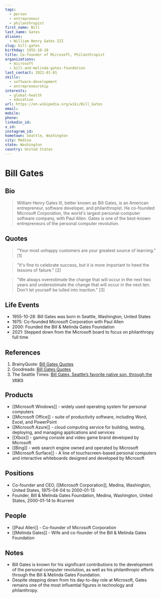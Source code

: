 ```yaml
---
tags:
  - person
  - entrepreneur
  - philanthropist
first_name: Bill
last_name: Gates
aliases:
  - William Henry Gates III
slug: bill-gates
birthday: 1955-10-28
title: Co-founder of Microsoft, Philanthropist
organizations:
  - microsoft
  - bill-and-melinda-gates-foundation
last_contact: 2022-01-01
skills:
  - software-development
  - entrepreneurship
interests:
  - global-health
  - education
url: https://en.wikipedia.org/wiki/Bill_Gates
email: 
mobile: 
phone: 
linkedin_id: 
x_id: 
instagram_id: 
hometown: Seattle, Washington
city: Medina
state: Washington
country: United States
---
```


# Bill Gates

## Bio

> William Henry Gates III, better known as Bill Gates, is an American entrepreneur, software developer, and philanthropist. He co-founded Microsoft Corporation, the world's largest personal-computer software company, with Paul Allen. Gates is one of the best-known entrepreneurs of the personal computer revolution.

## Quotes

> "Your most unhappy customers are your greatest source of learning." [1]

> "It's fine to celebrate success, but it is more important to heed the lessons of failure." [2]

> "We always overestimate the change that will occur in the next two years and underestimate the change that will occur in the next ten. Don't let yourself be lulled into inaction." [3]

## Life Events

- 1955-10-28: Bill Gates was born in Seattle, Washington, United States
- 1975: Co-founded Microsoft Corporation with Paul Allen
- 2000: Founded the Bill & Melinda Gates Foundation
- 2021: Stepped down from the Microsoft board to focus on philanthropy full time

## References

1. BrainyQuote: [Bill Gates Quotes](https://www.brainyquote.com/authors/bill-gates-quotes)
2. Goodreads: [Bill Gates Quotes](https://www.goodreads.com/author/quotes/6683.Bill_Gates)
3. The Seattle Times: [Bill Gates, Seattle’s favorite native son, through the years](https://www.seattletimes.com/business/microsoft/bill-gates-seattles-favorite-native-son-through-the-years/)

## Products

- [[Microsoft Windows]] - widely used operating system for personal computers
- [[Microsoft Office]] - suite of productivity software, including Word, Excel, and PowerPoint
- [[Microsoft Azure]] - cloud computing service for building, testing, deploying, and managing applications and services
- [[Xbox]] - gaming console and video game brand developed by Microsoft
- [[Bing]] - web search engine owned and operated by Microsoft
- [[Microsoft Surface]] - A line of touchscreen-based personal computers and interactive whiteboards designed and developed by Microsoft

## Positions

- Co-founder and CEO, [[Microsoft Corporation]], Medina, Washington, United States, 1975-04-04 to 2000-01-13
- Founder, Bill & Melinda Gates Foundation, Medina, Washington, United States, 2000-01-14 to #current

## People

- [[Paul Allen]] - Co-founder of Microsoft Corporation
- [[Melinda Gates]] - Wife and co-founder of the Bill & Melinda Gates Foundation

## Notes

- Bill Gates is known for his significant contributions to the development of the personal computer revolution, as well as his philanthropic efforts through the Bill & Melinda Gates Foundation.
- Despite stepping down from his day-to-day role at Microsoft, Gates remains one of the most influential figures in technology and philanthropy.

